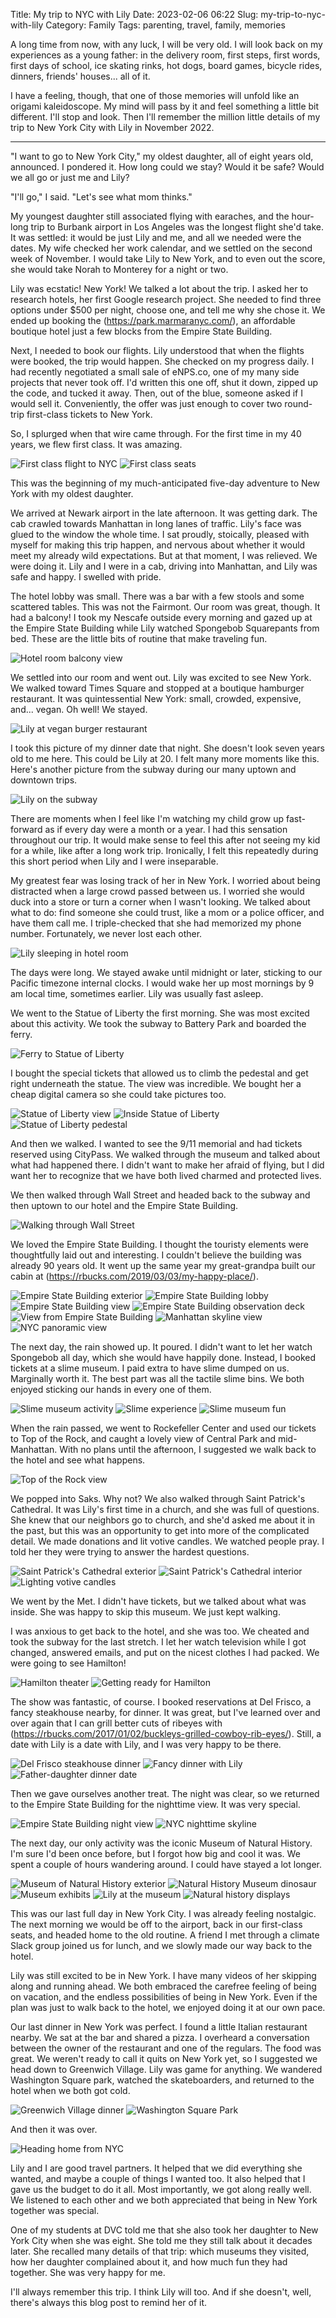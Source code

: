 Title: My trip to NYC with Lily
Date: 2023-02-06 06:22
Slug: my-trip-to-nyc-with-lily
Category: Family
Tags: parenting, travel, family, memories

A long time from now, with any luck, I will be very old. I will look back on my experiences as a young father: in the delivery room, first steps, first words, first days of school, ice skating rinks, hot dogs, board games, bicycle rides, dinners, friends' houses... all of it.

I have a feeling, though, that one of those memories will unfold like an origami kaleidoscope. My mind will pass by it and feel something a little bit different. I'll stop and look. Then I'll remember the million little details of my trip to New York City with Lily in November 2022.

---

"I want to go to New York City," my oldest daughter, all of eight years old, announced. I pondered it. How long could we stay? Would it be safe? Would we all go or just me and Lily?

"I'll go," I said. "Let's see what mom thinks."

My youngest daughter still associated flying with earaches, and the hour-long trip to Burbank airport in Los Angeles was the longest flight she'd take. It was settled: it would be just Lily and me, and all we needed were the dates. My wife checked her work calendar, and we settled on the second week of November. I would take Lily to New York, and to even out the score, she would take Norah to Monterey for a night or two.

Lily was ecstatic! New York! We talked a lot about the trip. I asked her to research hotels, her first Google research project. She needed to find three options under $500 per night, choose one, and tell me why she chose it. We ended up booking the (https://park.marmaranyc.com/), an affordable boutique hotel just a few blocks from the Empire State Building.

Next, I needed to book our flights. Lily understood that when the flights were booked, the trip would happen. She checked on my progress daily. I had recently negotiated a small sale of eNPS.co, one of my many side projects that never took off. I'd written this one off, shut it down, zipped up the code, and tucked it away. Then, out of the blue, someone asked if I would sell it. Conveniently, the offer was just enough to cover two round-trip first-class tickets to New York.

So, I splurged when that wire came through. For the first time in my 40 years, we flew first class. It was amazing.

![First class flight to NYC]({static}/images/2023/01/B0B2073A-1971-421E-9889-FE84D583B867_1_105_c-300x225.jpeg) ![First class seats]({static}/images/2023/01/A57DE4C8-85DC-4FB0-B710-33BBE183539B_1_105_c-300x225.jpeg)

This was the beginning of my much-anticipated five-day adventure to New York with my oldest daughter.

We arrived at Newark airport in the late afternoon. It was getting dark. The cab crawled towards Manhattan in long lanes of traffic. Lily's face was glued to the window the whole time. I sat proudly, stoically, pleased with myself for making this trip happen, and nervous about whether it would meet my already wild expectations. But at that moment, I was relieved. We were doing it. Lily and I were in a cab, driving into Manhattan, and Lily was safe and happy. I swelled with pride.

The hotel lobby was small. There was a bar with a few stools and some scattered tables. This was not the Fairmont. Our room was great, though. It had a balcony! I took my Nescafe outside every morning and gazed up at the Empire State Building while Lily watched Spongebob Squarepants from bed. These are the little bits of routine that make traveling fun.

![Hotel room balcony view]({static}/images/2023/01/DE90D77A-3030-4D82-BD52-A115F97111B3_1_105_c-225x300.jpeg)

We settled into our room and went out. Lily was excited to see New York. We walked toward Times Square and stopped at a boutique hamburger restaurant. It was quintessential New York: small, crowded, expensive, and... vegan. Oh well! We stayed.

![Lily at vegan burger restaurant]({static}/images/2023/01/BAEB832F-703B-4939-8D63-268D857B85E4_1_105_c-300x225.jpeg)

I took this picture of my dinner date that night. She doesn't look seven years old to me here. This could be Lily at 20. I felt many more moments like this. Here's another picture from the subway during our many uptown and downtown trips.

![Lily on the subway]({static}/images/2023/01/A6AEBF8F-6DBE-4CA8-AA86-6A045B0D9F80_1_105_c-225x300.jpeg)

There are moments when I feel like I'm watching my child grow up fast-forward as if every day were a month or a year. I had this sensation throughout our trip. It would make sense to feel this after not seeing my kid for a while, like after a long work trip. Ironically, I felt this repeatedly during this short period when Lily and I were inseparable.

My greatest fear was losing track of her in New York. I worried about being distracted when a large crowd passed between us. I worried she would duck into a store or turn a corner when I wasn't looking. We talked about what to do: find someone she could trust, like a mom or a police officer, and have them call me. I triple-checked that she had memorized my phone number. Fortunately, we never lost each other.

![Lily sleeping in hotel room]({static}/images/2023/02/5E14A42F-F3F1-4AF8-BF63-5FA5C1441D87_1_105_c-225x300.jpeg)

The days were long. We stayed awake until midnight or later, sticking to our Pacific timezone internal clocks. I would wake her up most mornings by 9 am local time, sometimes earlier. Lily was usually fast asleep.

We went to the Statue of Liberty the first morning. She was most excited about this activity. We took the subway to Battery Park and boarded the ferry.

![Ferry to Statue of Liberty]({static}/images/2023/02/C6A70552-86DA-4B97-B094-33D013C01633_1_105_c-225x300.jpeg)

I bought the special tickets that allowed us to climb the pedestal and get right underneath the statue. The view was incredible. We bought her a cheap digital camera so she could take pictures too.

![Statue of Liberty view]({static}/images/2023/02/A4F5F6E1-EFF8-4BB6-961B-105884FC3E4D_1_105_c-300x225.jpeg) ![Inside Statue of Liberty]({static}/images/2023/02/6B0C34BB-4897-4768-97B5-E8408A2A3456_1_105_c-225x300.jpeg) ![Statue of Liberty pedestal]({static}/images/2023/02/D65DCFFF-5AE8-4A55-8F62-762E268BF46E_1_105_c-225x300.jpeg)

And then we walked. I wanted to see the 9/11 memorial and had tickets reserved using CityPass. We walked through the museum and talked about what had happened there. I didn't want to make her afraid of flying, but I did want her to recognize that we have both lived charmed and protected lives.

We then walked through Wall Street and headed back to the subway and then uptown to our hotel and the Empire State Building.

![Walking through Wall Street]({static}/images/2023/02/17F76BE0-8AFA-4944-8788-F7244FA1252A_1_105_c-225x300.jpeg)

We loved the Empire State Building. I thought the touristy elements were thoughtfully laid out and interesting. I couldn't believe the building was already 90 years old. It went up the same year my great-grandpa built our cabin at (https://rbucks.com/2019/03/03/my-happy-place/).

![Empire State Building exterior]({static}/images/2023/02/ED93C4E6-4019-49A6-B0BA-44268F678A42_1_105_c-225x300.jpeg) ![Empire State Building lobby]({static}/images/2023/02/F5F7A1A6-7F70-42FF-8654-A511E28C8EA9_1_105_c-300x225.jpeg) ![Empire State Building view]({static}/images/2023/02/A51CD678-67C2-4683-AF29-1CB48FC67458_1_105_c-225x300.jpeg) ![Empire State Building observation deck]({static}/images/2023/02/072525A3-1986-4E6F-A887-E3022C483C91_1_105_c-225x300.jpeg) ![View from Empire State Building]({static}/images/2023/02/3079B15A-30CB-4D4B-92B7-DB02378C6A0E_1_105_c-300x225.jpeg) ![Manhattan skyline view]({static}/images/2023/02/AE2ED6E1-6D91-4672-9BA3-922D37B4811B_1_105_c-300x225.jpeg) ![NYC panoramic view]({static}/images/2023/02/IMG_0885-300x225.jpeg)

The next day, the rain showed up. It poured. I didn't want to let her watch Spongebob all day, which she would have happily done. Instead, I booked tickets at a slime museum. I paid extra to have slime dumped on us. Marginally worth it. The best part was all the tactile slime bins. We both enjoyed sticking our hands in every one of them.

![Slime museum activity]({static}/images/2023/02/F7F27447-8019-40E8-A7E5-A0F343551B46_1_105_c-225x300.jpeg) ![Slime experience]({static}/images/2023/02/35B175F3-D8B1-4641-9F3F-39ED65E54B07_1_105_c-300x225.jpeg) ![Slime museum fun]({static}/images/2023/02/31A1E0F1-D15E-4169-8CA4-5BD9413D1D13_1_105_c-225x300.jpeg)

When the rain passed, we went to Rockefeller Center and used our tickets to Top of the Rock, and caught a lovely view of Central Park and mid-Manhattan. With no plans until the afternoon, I suggested we walk back to the hotel and see what happens.

![Top of the Rock view]({static}/images/2023/02/3B3B8518-2B26-4C23-92A8-E3439D72A06D_1_105_c-225x300.jpeg)

We popped into Saks. Why not? We also walked through Saint Patrick's Cathedral. It was Lily's first time in a church, and she was full of questions. She knew that our neighbors go to church, and she'd asked me about it in the past, but this was an opportunity to get into more of the complicated detail. We made donations and lit votive candles. We watched people pray. I told her they were trying to answer the hardest questions.

![Saint Patrick's Cathedral exterior]({static}/images/2023/02/229DC51B-894D-4074-8535-123C2AE97E02_1_105_c-300x225.jpeg) ![Saint Patrick's Cathedral interior]({static}/images/2023/02/9C3B2BC9-9E30-4DDD-AF13-5E271A78BF89_1_105_c-300x225.jpeg) ![Lighting votive candles]({static}/images/2023/02/4F869DAE-75D6-479B-8066-1A5A46C8747F_1_105_c-300x225.jpeg)

We went by the Met. I didn't have tickets, but we talked about what was inside. She was happy to skip this museum. We just kept walking.

I was anxious to get back to the hotel, and she was too. We cheated and took the subway for the last stretch. I let her watch television while I got changed, answered emails, and put on the nicest clothes I had packed. We were going to see Hamilton!

![Hamilton theater]({static}/images/2023/02/2D74CB91-253A-4961-B450-B700263BE5C5_1_105_c-300x225.jpeg) ![Getting ready for Hamilton]({static}/images/2023/02/BFB5BCFF-7BFC-4797-864E-6D21D201DEBA_1_105_c-300x225.jpeg)

The show was fantastic, of course. I booked reservations at Del Frisco, a fancy steakhouse nearby, for dinner. It was great, but I've learned over and over again that I can grill better cuts of ribeyes with (https://rbucks.com/2017/01/02/buckleys-grilled-cowboy-rib-eyes/). Still, a date with Lily is a date with Lily, and I was very happy to be there.

![Del Frisco steakhouse dinner]({static}/images/2023/02/24286D27-35F4-4468-9645-770493070785_1_105_c-225x300.jpeg) ![Fancy dinner with Lily]({static}/images/2023/02/A90E4069-DED0-47B1-A485-4D9ECF75C67B_1_105_c-300x225.jpeg) ![Father-daughter dinner date]({static}/images/2023/02/2ADF69D4-64B0-43C5-8967-49FCD668168D_1_105_c-225x300.jpeg)

Then we gave ourselves another treat. The night was clear, so we returned to the Empire State Building for the nighttime view. It was very special.

![Empire State Building night view]({static}/images/2023/02/4510B170-1C4B-4AE0-9B46-D90756E58C43_1_105_c-225x300.jpeg) ![NYC nighttime skyline]({static}/images/2023/02/68E612AA-CA2E-462A-A3A1-BB29E36CEC97_1_105_c-225x300.jpeg)

The next day, our only activity was the iconic Museum of Natural History. I'm sure I'd been once before, but I forgot how big and cool it was. We spent a couple of hours wandering around. I could have stayed a lot longer.

![Museum of Natural History exterior]({static}/images/2023/02/D626646E-E7DE-48D2-AFF6-97681707A382_1_105_c-300x225.jpeg) ![Natural History Museum dinosaur]({static}/images/2023/02/640BB6FC-A4F1-4561-B0E0-48C20639CA3D_1_105_c-225x300.jpeg) ![Museum exhibits]({static}/images/2023/02/EF2FCD6A-5C3D-485F-B5BD-26B042BBC5A7_1_105_c-300x225.jpeg) ![Lily at the museum]({static}/images/2023/02/116EC29A-AD17-4D4C-9DBA-CBD5D4DE18DD_1_105_c-300x225.jpeg) ![Natural history displays]({static}/images/2023/02/1DED2C8F-0E83-4505-A32F-3FF3C61ECA32_1_105_c-225x300.jpeg)

This was our last full day in New York City. I was already feeling nostalgic. The next morning we would be off to the airport, back in our first-class seats, and headed home to the old routine. A friend I met through a climate Slack group joined us for lunch, and we slowly made our way back to the hotel.

Lily was still excited to be in New York. I have many videos of her skipping along and running ahead. We both embraced the carefree feeling of being on vacation, and the endless possibilities of being in New York. Even if the plan was just to walk back to the hotel, we enjoyed doing it at our own pace.

Our last dinner in New York was perfect. I found a little Italian restaurant nearby. We sat at the bar and shared a pizza. I overheard a conversation between the owner of the restaurant and one of the regulars. The food was great. We weren't ready to call it quits on New York yet, so I suggested we head down to Greenwich Village. Lily was game for anything. We wandered Washington Square park, watched the skateboarders, and returned to the hotel when we both got cold.

![Greenwich Village dinner]({static}/images/2023/02/IMG_3841-225x300.jpeg) ![Washington Square Park]({static}/images/2023/02/IMG_3833-225x300.jpeg)

And then it was over.

![Heading home from NYC]({static}/images/2023/02/IMG_3844-225x300.jpeg)

Lily and I are good travel partners. It helped that we did everything she wanted, and maybe a couple of things I wanted too. It also helped that I gave us the budget to do it all. Most importantly, we got along really well. We listened to each other and we both appreciated that being in New York together was special.

One of my students at DVC told me that she also took her daughter to New York City when she was eight. She told me they still talk about it decades later. She recalled many details of that trip: which museums they visited, how her daughter complained about it, and how much fun they had together. She was very happy for me.

I'll always remember this trip. I think Lily will too. And if she doesn't, well, there's always this blog post to remind her of it.